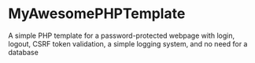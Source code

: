 # MyAwesomePHPTemplate
A simple PHP template for a password-protected webpage with login, logout, CSRF token validation, a simple logging system, and no need for a database
